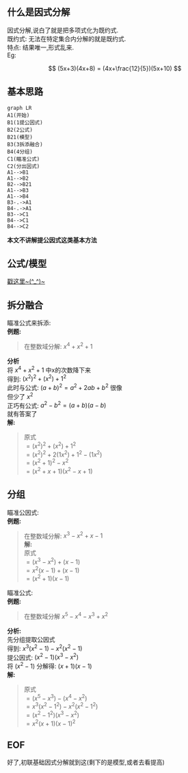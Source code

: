 ## 什么是因式分解

因式分解,说白了就是把多项式化为既约式.  
既约式: 无法在特定集合内分解的就是既约式.  
特点: 结果唯一,形式乱来.  
Eg:  

$$
(5x+3)(4x+8) = (4x+\frac{12}{5})(5x+10)
$$

## 基本思路
```mermaid
graph LR
A1(开始)
B1(1提公因式)
B2(2公式)
B21(模型)
B3(3拆添融合)
B4(4分组)
C1(瞄准公式)
C2(分出因式)
A1-->B1
A1-->B2
B2-->B21
A1-->B3
A1-->B4
B3-.->A1
B4-.->A1
B3-->C1
B4-->C1
B4-->C2
```

**本文不讲解提公因式这类基本方法**

## 公式/模型
[戳这里\~\(^_^\)\~](https://github.com/dogs0/JM/blob/main/因式分解/Note1.md)

## 拆分融合
瞄准公式来拆添:  
 **例题:**  
> 在整数域分解: $x^4+x^2+1$  

 **分析**  
 将 $x^4+x^2+1$ 中x的次数降下来  
 得到: $(x^2)^2+(x^2)+1^2$  
 此时与公式: $(a+b)^2=a^2+2ab+b^2$ 很像  
 但少了 $x^2$  
 正巧有公式: $a^2-b^2=(a+b)(a-b)$  
 就有答案了  
 **解:**  
> 原式   
> $= (x^2)^2+(x^2)+1^2$   
> $= (x^2)^2+2(1 x^2)+1^2-(1 x^2)$    
> $= (x^2+1)^2-x^2$    
> $= (x^2+x+1)(x^2-x+1)$   

## 分组  
瞄准公因式:   
**例题:**   
> 在整数域分解: $x^3-x^2+x-1$   
**解:**  
> 原式    
> $= (x^3-x^2)+(x-1)$    
> $= x^{2}(x-1)+(x-1)$    
> $= (x^2+1)(x-1)$  

瞄准公式:    
**例题:**    
> 在整数域分解 $x^5-x^4-x^3+x^2$  

**分析:**  
先分组提取公因式  
得到: $x^{3}(x^2-1) - x^2(x^2-1)$    
提公因式: $(x^2-1)(x^3-x^2)$  
将 $(x^2-1)$ 分解得: $(x+1)(x-1)$  
**解:**  
> 原式  
> $= (x^5 - x^3)-(x^4 - x^2)$    
> $= x^3(x^2 - 1^2)-x^2(x^2 - 1^2)$  
> $= (x^2 - 1^2)(x^3-x^2)$  
> $= x^2(x+1)(x-1)^2$  

## EOF
好了,初联基础因式分解就到这(剩下的是模型,或者去看提高)  
